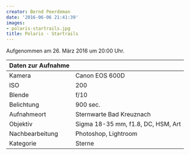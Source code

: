 ```yaml
---
creator: Bernd Peerdeman
date: '2016-06-06 21:41:39'
images:
- polaris-startrails.jpg
title: Polaris - Startrails
---
```

Aufgenommen am 26. März 2016 um 20:00 Uhr.

| Daten zur Aufnahme | |
| - | - |
| Kamera | Canon EOS 600D |
| ISO | 200 |
| Blende | f/10 |
| Belichtung | 900 sec. |
| Aufnahmeort | Sternwarte Bad Kreuznach |
| Objektiv | Sigma 18-35 mm, f1.8, DC, HSM, Art |
| Nachbearbeitung | Photoshop, Lightroom |
| Kategorie | Sterne |
